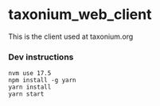 # taxonium_web_client

This is the client used at taxonium.org


### Dev instructions

```
nvm use 17.5
npm install -g yarn
yarn install
yarn start
```
